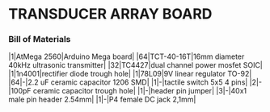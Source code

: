 # TRANSDUCER ARRAY BOARD
### Bill of Materials

|1|AtMega 2560|Arduino Mega board|
|64|TCT-40-16T|16mm diameter 40kHz ultrasonic transmitter|
|32|TC4427|dual channel power mosfet SOIC|
|1|1n4001|rectifier diode trough hole|
|1|78L09|9V linear regulator TO-92|
|64|-|2.2 uF ceramic capacitor 1206 SMD|
|1|-|tactile switch 5x5 4 pins|
|2|-|100pF ceramic capacitor trough hole|
|1|-|header pin jumper|
|3|-|40x1 male pin header 2.54mm|
|1|-|P4 female DC jack 2,1mm|